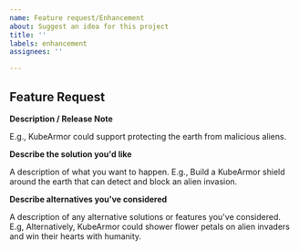 ```yaml
---
name: Feature request/Enhancement
about: Suggest an idea for this project
title: ''
labels: enhancement
assignees: ''

---
```


## Feature Request

**Description / Release Note**

E.g., KubeArmor could support protecting the earth from malicious aliens.

**Describe the solution you'd like**

A description of what you want to happen. E.g., Build a KubeArmor shield around the earth that can detect and block an alien invasion.

**Describe alternatives you've considered**

A description of any alternative solutions or features you've considered. E.g, Alternatively, KubeArmor could shower flower petals on alien invaders and win their hearts with humanity.
